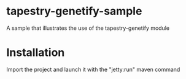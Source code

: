 tapestry-genetify-sample
========================

A sample that illustrates the use of the tapestry-genetify module 

Installation
============

Import the project and launch it with the "jetty:run" maven command